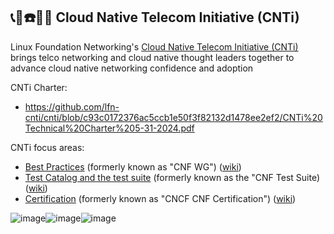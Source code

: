 ## 📞📱☎️📡🌐 Cloud Native Telecom Initiative (CNTi)

<!--

**Here are some ideas to get you started:**

🙋‍♀️ A short introduction - what is your organization all about?
🌈 Contribution guidelines - how can the community get involved?
👩‍💻 Useful resources - where can the community find your docs? Is there anything else the community should know?
🍿 Fun facts - what does your team eat for breakfast?
🧙 Remember, you can do mighty things with the power of [Markdown](https://docs.github.com/github/writing-on-github/getting-started-with-writing-and-formatting-on-github/basic-writing-and-formatting-syntax)
-->

Linux Foundation Networking's [Cloud Native Telecom Initiative (CNTi)](https://lfnetworking.org/cloud-native-telecom-initiative/) brings telco networking and cloud native thought leaders together to advance cloud native networking confidence and adoption

CNTi Charter:
- https://github.com/lfn-cnti/cnti/blob/c93c0172376ac5ccb1e50f3f82132d1478ee2ef2/CNTi%20Technical%20Charter%205-31-2024.pdf

CNTi focus areas:
- [Best Practices](bestpractices/) (formerly known as "CNF WG") ([wiki](https://wiki.lfnetworking.org/display/LN/Best+Practices))
- [Test Catalog and the test suite](https://github.com/cnti-testcatalog/testsuite) (formerly known as the "CNF Test Suite) ([wiki](https://wiki.lfnetworking.org/display/LN/Test+Catalog))
- [Certification](certification/) (formerly known as "CNCF CNF Certification") ([wiki](https://wiki.lfnetworking.org/display/LN/Certification))


![image](https://github.com/lfn-cnti/.github/assets/26697/18cb123d-2914-41e1-a23f-b1f88ff58236)![image](https://github.com/lfn-cnti/.github/assets/26697/ebda7a76-b3e9-431f-9cf8-6612476c4407)![image](https://github.com/lfn-cnti/.github/assets/26697/555b0e29-2e7c-420d-a226-79da1f6a8f13)


